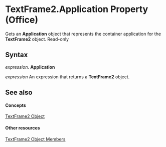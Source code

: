
# TextFrame2.Application Property (Office)

Gets an  **Application** object that represents the container application for the **TextFrame2** object. Read-only


## Syntax

 _expression_. **Application**

 _expression_ An expression that returns a **TextFrame2** object.


## See also


#### Concepts


[TextFrame2 Object](d2903007-70d4-0b98-e617-96fb2df26975.md)
#### Other resources


[TextFrame2 Object Members](35130cda-066c-ba5c-b7ec-672c0746ea76.md)
